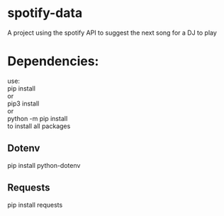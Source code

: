 # spotify-data
A project using the spotify API to suggest the next song for a DJ to play

# Dependencies:
use: <br>
pip install <package-name> <br>
or <br>
pip3 install <package-name> <br>
or <br>
python -m pip install <package-name> <br>
to install all packages

<h2>Dotenv</h2>
pip install python-dotenv <br>

<h2>Requests</h2>
pip install requests


